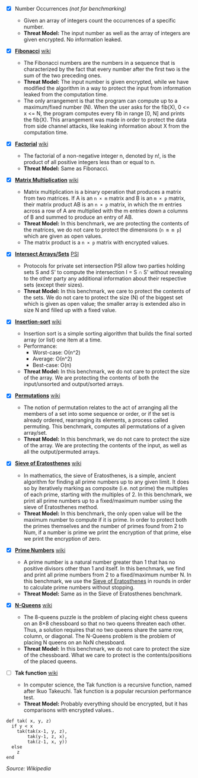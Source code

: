 <!-- 
* Description of the benchmark 1-2 sentences
* Motivation: why it is selected, what is interesting about it? (1 sentence)
* Its threat model: What value(s) are we protecting exactly (e.g., inputs, outputs, input length, iterations, etc)? What we cannot protect (e.g., input size), or don’t care to protect?
* How the algorithm is converted to privacy preserving version (1 sentence) 
-->

- [x] Number Occurrences *(not for benchmarking)*
    * Given an array of integers count the occurrences of a specific number.
    * __Threat Model:__ The input number as well as the array of integers are given encrypted. No information leaked.


- [x] __[Fibonacci](https://github.com/jimouris/cryptoleq/tree/master/src/ceal/tests/fibonacci)__ [wiki](https://en.wikipedia.org/wiki/Fibonacci_number)
    * The Fibonacci numbers are the numbers in a sequence that is characterized by the fact that every number after the first two is the sum of the two preceding ones.
    * __Threat Model:__ The input number is given encrypted, while we have modified the algorithm in a way to protect the input from information leaked from the computation time.
    * The only arrangement is that the program can compute up to a maximum/fixed number (N). When the user asks for the fib(X), 0 <= x <= N, the program computes every fib in range [0, N] and prints the fib(X). This arrangement was made in order to protect the data from side channel attacks, like leaking information about X from the computation time.


- [x] __[Factorial](https://github.com/jimouris/cryptoleq/tree/master/src/ceal/tests/factorial)__ [wiki](https://en.wikipedia.org/wiki/Factorial)
    * The factorial of a non-negative integer n, denoted by n!, is the product of all positive integers less than or equal to n.
    * __Threat Model:__ Same as Fibonacci.
    

- [x] __[Matrix Multiplication](https://github.com/jimouris/cryptoleq/tree/master/src/ceal/tests/matrixMultiplication)__ [wiki](https://en.wikipedia.org/wiki/Matrix_multiplication)
    * Matrix multiplication is a binary operation that produces a matrix from two matrices. If A is an ```n × m``` matrix and B is an ```m × p``` matrix, their matrix product AB is an ```n × p``` matrix, in which the m entries across a row of A are multiplied with the m entries down a columns of B and summed to produce an entry of AB.
    * __Threat Model:__ In this benchmark, we are protecting the contents of the matrices, we do not care to protect the dimensions (```n m m p```) which are given as open values.
    * The matrix product is a ```n × p``` matrix with encrypted values.


- [x] __[Intersect Arrays/Sets](https://github.com/jimouris/cryptoleq/tree/master/src/ceal/tests/setIntersection)__ [PSI](https://www.cs.virginia.edu/~evans/pubs/ndss2012/psi.pdf)
    * Protocols for private set intersection PSI allow two parties holding sets S and S' to compute the intersection I = S ∩ S' without revealing to the other party any additional information about their respective sets (except their sizes).
    * __Threat Model:__ In this benchmark, we care to protect the contents of the sets. We do not care to protect the size (N) of the biggest set which is given as open value; the smaller array is extended also in size N and filled up with a fixed value.


- [x] __[Insertion-sort](https://github.com/jimouris/cryptoleq/tree/master/src/ceal/tests/insertionSort)__ [wiki](https://en.wikipedia.org/wiki/Insertion_sort)
    * Insertion sort is a simple sorting algorithm that builds the final sorted array (or list) one item at a time. 
    * Performance:
        - Worst-case: О(n^2)
        - Average: О(n^2)
        - Best-case: O(n)
    * __Threat Model:__ In this benchmark, we do not care to protect the size of the array. We are protecting the contents of both the input/unsorted and output/sorted arrays.


- [x] __[Permutations](https://github.com/jimouris/cryptoleq/tree/master/src/ceal/tests/permutations)__ [wiki](https://en.wikipedia.org/wiki/Permutation)
    * The notion of permutation relates to the act of arranging all the members of a set into some sequence or order, or if the set is already ordered, rearranging its elements, a process called permuting. This benchmark, computes all permutations of a given array/set.
    * __Threat Model:__ In this benchmark, we do not care to protect the size of the array. We are protecting the contents of the input, as well as all the output/permuted arrays.


- [x] __[Sieve of Eratosthenes](https://github.com/jimouris/cryptoleq/tree/master/src/ceal/tests/sieveOfEratosthenes)__ [wiki](https://en.wikipedia.org/wiki/Sieve_of_Eratosthenes)
    * In mathematics, the sieve of Eratosthenes, is a simple, ancient algorithm for finding all prime numbers up to any given limit. It does so by iteratively marking as composite (i.e. not prime) the multiples of each prime, starting with the multiples of 2. In this benchmark, we print all prime numbers up to a fixed/maximum number using the sieve of Eratosthenes method.
    * __Threat Model:__ In this benchmark, the only open value will be the maximum number to compute if it is prime. In order to protect both the primes themselves and the number of primes found from 2 to Num, if a number is prime we print the encryption of that prime, else we print the encryption of zero.


- [x] __[Prime Numbers](https://github.com/jimouris/cryptoleq/tree/master/src/ceal/tests/prime_numbers)__ [wiki](https://en.wikipedia.org/wiki/Prime_number)
    * A prime number is a natural number greater than 1 that has no positive divisors other than 1 and itself. In this benchmark, we find and print all prime numbers from 2 to a fixed/maximum number N. In this benchmark, we use the [Sieve of Eratosthenes](https://github.com/jimouris/cryptoleq/tree/master/src/ceal/tests/sieveOfEratosthenes) in rounds in order to calculate prime numbers without stopping.
    * __Threat Model:__  Same as in the Sieve of Eratosthenes benchmark. 


- [x] __[N-Queens](https://github.com/jimouris/cryptoleq/tree/master/src/ceal/tests/nqueens)__ [wiki](https://en.wikipedia.org/wiki/Eight_queens_puzzle)
    * The 8-queens puzzle is the problem of placing eight chess queens on an 8×8 chessboard so that no two queens threaten each other. Thus, a solution requires that no two queens share the same row, column, or diagonal. The N-Queens problem is the problem of placing N queens on an NxN chessboard.
    * __Threat Model:__ In this benchmark, we do not care to protect the size of the chessboard. What we care to protect is the contents/positions of the placed queens.


- [ ] __Tak function__ [wiki](https://en.wikipedia.org/wiki/Tak_(function))
    * In computer science, the Tak function is a recursive function, named after Ikuo Takeuchi. Tak function is a popular recursion performance test.
    * __Threat Model:__ Probably everything should be encrypted, but it has comparisons with encrypted values..
``` 
def tak( x, y, z)
  if y < x
    tak(tak(x-1, y, z),
        tak(y-1, z, x),
        tak(z-1, x, y))
  else
    z
end
```


*Source: Wikipedia*
